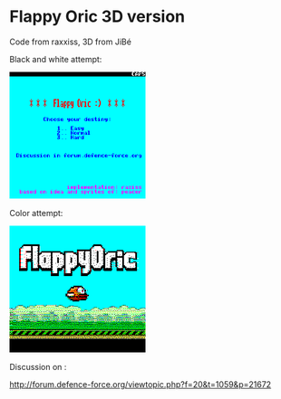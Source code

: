 # Flappy Oric 3D version
Code from raxxiss, 3D from JiBé

Black and white attempt:

![](flappyOric3D_POC.gif)


Color attempt:

![](flappyOric3D_ColorPOC.gif)


Discussion on :

http://forum.defence-force.org/viewtopic.php?f=20&t=1059&p=21672

